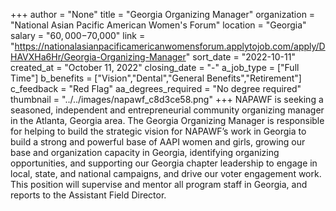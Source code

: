 +++
author = "None"
title = "Georgia Organizing Manager"
organization = "National Asian Pacific American Women's Forum"
location = "Georgia"
salary = "$60,000-$70,000"
link = "https://nationalasianpacificamericanwomensforum.applytojob.com/apply/DHAVXHa6Hr/Georgia-Organizing-Manager"
sort_date = "2022-10-11"
created_at = "October 11, 2022"
closing_date = "-"
a_job_type = ["Full Time"]
b_benefits = ["Vision","Dental","General Benefits","Retirement"]
c_feedback = "Red Flag"
aa_degrees_required = "No degree required"
thumbnail = "../../images/napawf_c8d3ce58.png"
+++
NAPAWF is seeking a seasoned, independent and entrepreneurial community organizing manager in the Atlanta, Georgia area. The Georgia Organizing Manager is responsible for helping to build the strategic vision for NAPAWF’s work in Georgia to build a strong and powerful base of AAPI women and girls, growing our base and organization capacity in Georgia, identifying organizing opportunities, and supporting our Georgia chapter leadership to engage in local, state, and national campaigns, and drive our voter engagement work. This position will supervise and mentor all program staff in Georgia, and reports to the Assistant Field Director.